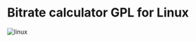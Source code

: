 # Bitrate calculator GPL for Linux

![linux](https://cloud.githubusercontent.com/assets/24923693/22037402/48c31888-dcf7-11e6-89e8-839c03eb1d63.png)
